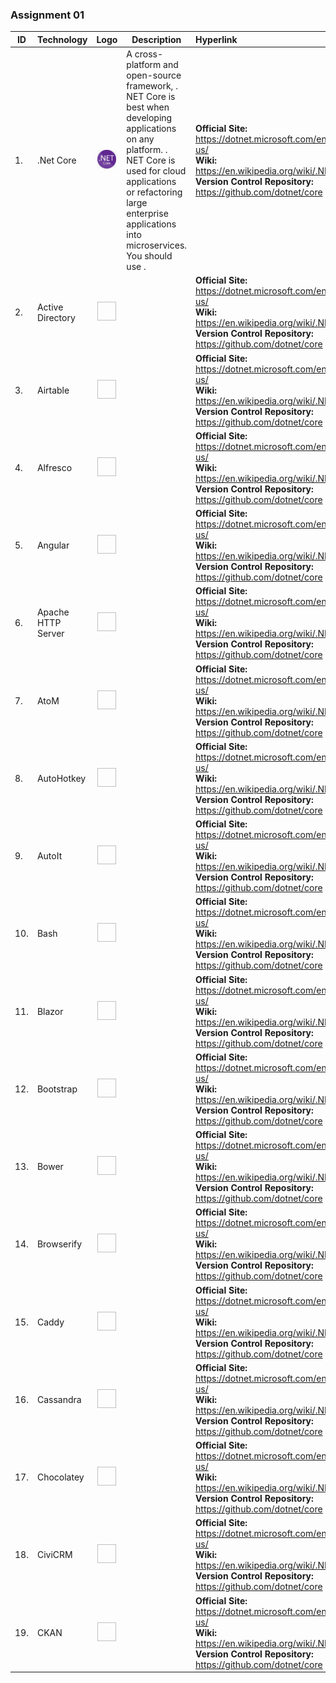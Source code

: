 ### Assignment 01

| ID | Technology | Logo | Description | Hyperlink | License |
|----|------------|:------:|-------------|:-----------|---------|
|1.  | .Net Core  | <img src="netcore.png" width="30" height="30"> | A cross-platform and open-source framework, . NET Core is best when developing applications on any platform. . NET Core is used for cloud applications or refactoring large enterprise applications into microservices. You should use . | **Official Site:** https://dotnet.microsoft.com/en-us/ <br> **Wiki:** https://en.wikipedia.org/wiki/.NET  <br> **Version Control Repository:** https://github.com/dotnet/core | 123123123 | 
|2.  | Active Directory  | <img src=" " width="30" height="30"> |   | **Official Site:** https://dotnet.microsoft.com/en-us/ <br> **Wiki:** https://en.wikipedia.org/wiki/.NET  <br> **Version Control Repository:** https://github.com/dotnet/core | 123123123 | 
|3.  | Airtable  | <img src=" " width="30" height="30"> |   | **Official Site:** https://dotnet.microsoft.com/en-us/ <br> **Wiki:** https://en.wikipedia.org/wiki/.NET  <br> **Version Control Repository:** https://github.com/dotnet/core | 123123123 | 
|4.  |  Alfresco | <img src=" " width="30" height="30"> |   | **Official Site:** https://dotnet.microsoft.com/en-us/ <br> **Wiki:** https://en.wikipedia.org/wiki/.NET  <br> **Version Control Repository:** https://github.com/dotnet/core | 123123123 | 
|5.  | Angular  | <img src=" " width="30" height="30"> |   | **Official Site:** https://dotnet.microsoft.com/en-us/ <br> **Wiki:** https://en.wikipedia.org/wiki/.NET  <br> **Version Control Repository:** https://github.com/dotnet/core | 123123123 | 
|6.  | Apache HTTP Server  | <img src=" " width="30" height="30"> |   | **Official Site:** https://dotnet.microsoft.com/en-us/ <br> **Wiki:** https://en.wikipedia.org/wiki/.NET  <br> **Version Control Repository:** https://github.com/dotnet/core | 123123123 | 
|7.  | AtoM  | <img src=" " width="30" height="30"> |   | **Official Site:** https://dotnet.microsoft.com/en-us/ <br> **Wiki:** https://en.wikipedia.org/wiki/.NET  <br> **Version Control Repository:** https://github.com/dotnet/core | 123123123 | 
|8.  | AutoHotkey  | <img src=" " width="30" height="30"> |   | **Official Site:** https://dotnet.microsoft.com/en-us/ <br> **Wiki:** https://en.wikipedia.org/wiki/.NET  <br> **Version Control Repository:** https://github.com/dotnet/core | 123123123 | 
|9.  | AutoIt  | <img src=" " width="30" height="30"> |   | **Official Site:** https://dotnet.microsoft.com/en-us/ <br> **Wiki:** https://en.wikipedia.org/wiki/.NET  <br> **Version Control Repository:** https://github.com/dotnet/core | 123123123 | 
|10.  | Bash   | <img src=" " width="30" height="30"> |   | **Official Site:** https://dotnet.microsoft.com/en-us/ <br> **Wiki:** https://en.wikipedia.org/wiki/.NET  <br> **Version Control Repository:** https://github.com/dotnet/core | 123123123 | 
|11.  | Blazor  | <img src=" " width="30" height="30"> |   | **Official Site:** https://dotnet.microsoft.com/en-us/ <br> **Wiki:** https://en.wikipedia.org/wiki/.NET  <br> **Version Control Repository:** https://github.com/dotnet/core | 123123123 | 
|12.  | Bootstrap  | <img src=" " width="30" height="30"> |   | **Official Site:** https://dotnet.microsoft.com/en-us/ <br> **Wiki:** https://en.wikipedia.org/wiki/.NET  <br> **Version Control Repository:** https://github.com/dotnet/core | 123123123 | 
|13.  | Bower  | <img src=" " width="30" height="30"> |   | **Official Site:** https://dotnet.microsoft.com/en-us/ <br> **Wiki:** https://en.wikipedia.org/wiki/.NET  <br> **Version Control Repository:** https://github.com/dotnet/core | 123123123 | 
|14.  | Browserify  | <img src=" " width="30" height="30"> |   | **Official Site:** https://dotnet.microsoft.com/en-us/ <br> **Wiki:** https://en.wikipedia.org/wiki/.NET  <br> **Version Control Repository:** https://github.com/dotnet/core | 123123123 |  
|15.  | Caddy  | <img src=" " width="30" height="30"> |   | **Official Site:** https://dotnet.microsoft.com/en-us/ <br> **Wiki:** https://en.wikipedia.org/wiki/.NET  <br> **Version Control Repository:** https://github.com/dotnet/core | 123123123 | 
|16.  | Cassandra  | <img src=" " width="30" height="30"> |   | **Official Site:** https://dotnet.microsoft.com/en-us/ <br> **Wiki:** https://en.wikipedia.org/wiki/.NET  <br> **Version Control Repository:** https://github.com/dotnet/core | 123123123 |  
|17.  | Chocolatey  | <img src=" " width="30" height="30"> |   | **Official Site:** https://dotnet.microsoft.com/en-us/ <br> **Wiki:** https://en.wikipedia.org/wiki/.NET  <br> **Version Control Repository:** https://github.com/dotnet/core | 123123123 |  
|18.  | CiviCRM  | <img src=" " width="30" height="30"> |   | **Official Site:** https://dotnet.microsoft.com/en-us/ <br> **Wiki:** https://en.wikipedia.org/wiki/.NET  <br> **Version Control Repository:** https://github.com/dotnet/core | 123123123 |  
|19.  | CKAN  | <img src=" " width="30" height="30"> |   | **Official Site:** https://dotnet.microsoft.com/en-us/ <br> **Wiki:** https://en.wikipedia.org/wiki/.NET  <br> **Version Control Repository:** https://github.com/dotnet/core | 123123123 | 

